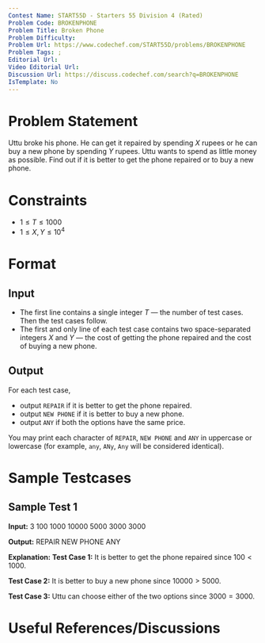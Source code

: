 ```yaml
---
Contest Name: START55D - Starters 55 Division 4 (Rated)
Problem Code: BROKENPHONE
Problem Title: Broken Phone
Problem Difficulty: 
Problem Url: https://www.codechef.com/START55D/problems/BROKENPHONE
Problem Tags: ; 
Editorial Url: 
Video Editorial Url: 
Discussion Url: https://discuss.codechef.com/search?q=BROKENPHONE
IsTemplate: No
---
```



# Problem Statement

Uttu broke his phone. He can get it repaired by spending $X$ rupees or he can 
buy a new phone by spending $Y$ rupees. Uttu wants to spend as little money as 
possible. Find out if it is better to get the phone repaired or to buy a new phone.

# Constraints

- $1 \leq T \leq 1000$
- $1 \le X, Y \le 10^4$

# Format

## Input

- The first line contains a single integer $T$ — the number of test cases. 
  Then the test cases follow.
- The first and only line of each test case contains two space-separated 
  integers $X$ and $Y$ — the cost of getting the phone repaired and the cost of 
  buying a new phone.


## Output

For each test case, 
- output `REPAIR` if it is better to get the phone repaired.
- output `NEW PHONE` if it is better to buy a new phone.
- output `ANY` if both the options have the same price.

You may print each character of `REPAIR`, `NEW PHONE` and `ANY` in uppercase 
or lowercase (for example, `any`, `ANy`, `Any` will be considered identical).

# Sample Testcases

## Sample Test 1

**Input:**
3
100 1000
10000 5000
3000 3000


**Output:**
REPAIR
NEW PHONE
ANY


**Explanation:**
**Test Case 1:** It is better to get the phone repaired since $100 \lt 1000$.

**Test Case 2:** It is better to buy a new phone since $10000 \gt 5000$.

**Test Case 3:** Uttu can choose either of the two options since $3000 = 3000$.


# Useful References/Discussions
